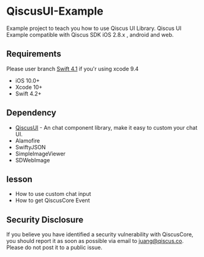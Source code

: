 # QiscusUI-Example
Example project to teach you how to use Qiscus UI Library.
Qiscus UI Example compatible with Qiscus SDK iOS 2.8.x , android and web.

## Requirements

Please user branch [Swift 4.1](https://github.com/qiscus/QiscusUI-Example/tree/swift4.1) if you'r using xcode 9.4

- iOS 10.0+
- Xcode 10+
- Swift 4.2+

## Dependency

* [QiscusUI](https://github.com/qiscus) - An chat component library, make it easy to custom your chat UI.
* Alamofire
* SwiftyJSON
* SimpleImageViewer
* SDWebImage

## lesson

* How to use custom chat input
* How to get QiscusCore Event

## Security Disclosure

If you believe you have identified a security vulnerability with QiscusCore, you should report it as soon as possible via email to juang@qiscus.co. Please do not post it to a public issue.
